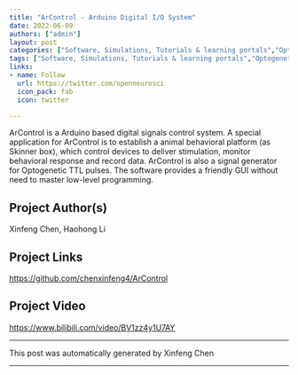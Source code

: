 ```yaml
---
title: "ArControl - Arduino Digital I/O System"
date: 2022-06-09
authors: ["admin"]
layout: post
categories: ["Software, Simulations, Tutorials & learning portals","Optogenetics","Behaviour","Hardware"]
tags: ["Software, Simulations, Tutorials & learning portals","Optogenetics","Behaviour","Hardware"]
links:
- name: Follow
  url: https://twitter.com/openneurosci
  icon_pack: fab
  icon: twitter

---
```

ArControl is a Arduino based digital signals control system. A special application for ArControl is to establish a animal behavioral platform (as Skinner box), which control devices to deliver stimulation, monitor behavioral response and record data. ArControl is also a signal generator for Optogenetic TTL pulses. The software provides a friendly GUI without need to master low-level programming.
## Project Author(s)
Xinfeng Chen, Haohong Li
## Project Links
https://github.com/chenxinfeng4/ArControl
## Project Video
https://www.bilibili.com/video/BV1zz4y1U7AY
***
This post was automatically generated by
Xinfeng Chen
***
